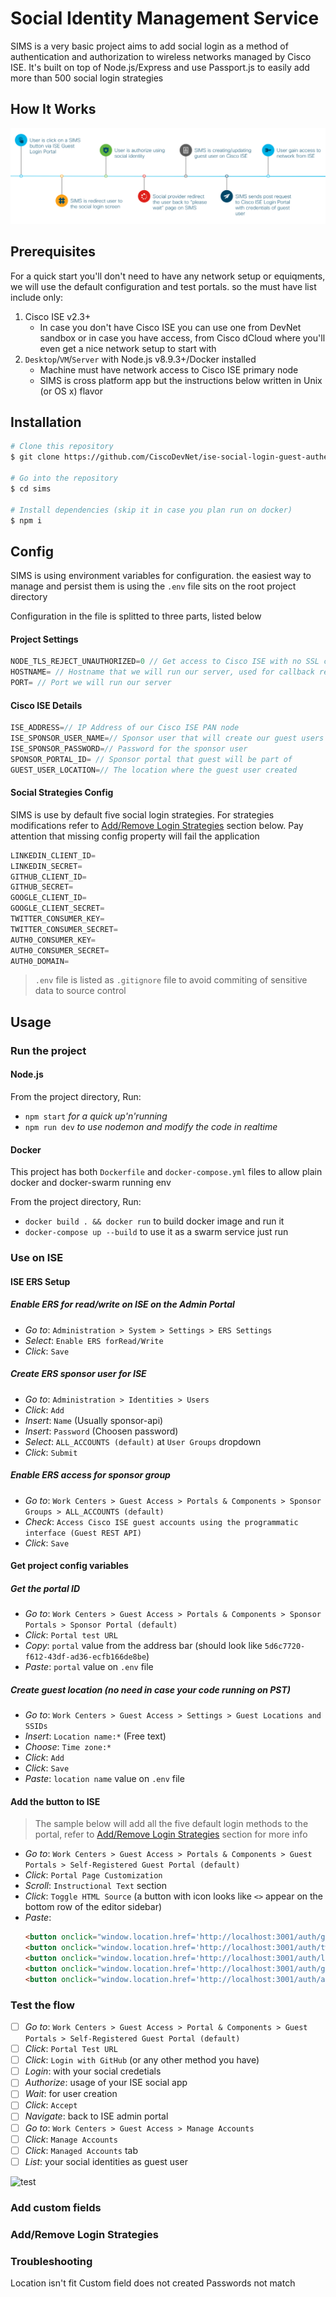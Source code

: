 # Social Identity Management Service
 SIMS is a very basic project aims to add social login as a method of authentication and authorization to wireless networks managed by Cisco ISE. It's built on top of Node.js/Express and use Passport.js to easily add more than 500 social login strategies
## How It Works
![flow](sims-flow.png)
## Prerequisites
For a quick start you'll don't need to have any network setup or equiqments, we will use the default configuration and test portals. so the must have list include only:
1. Cisco ISE v2.3+
    * In case you don't have Cisco ISE you can use one from DevNet sandbox or in case you have access, from Cisco dCloud where you'll even get a nice network setup to start with
2. `Desktop`/`VM`/`Server` with Node.js v8.9.3+/Docker installed
    * Machine must have network access to Cisco ISE primary node
    * SIMS is cross platform app but the instructions below written in Unix (or OS x) flavor
## Installation
```bash
# Clone this repository
$ git clone https://github.com/CiscoDevNet/ise-social-login-guest-authentication.git

# Go into the repository
$ cd sims

# Install dependencies (skip it in case you plan run on docker)
$ npm i
```
## Config
SIMS is using environment variables for configuration. the easiest way to manage and persist them is using the `.env` file sits on the root project directory

Configuration in the file is splitted to three parts, listed below
#### Project Settings
```javascript
NODE_TLS_REJECT_UNAUTHORIZED=0 // Get access to Cisco ISE with no SSL cert installed
HOSTNAME= // Hostname that we will run our server, used for callback redirection
PORT= // Port we will run our server
```
#### Cisco ISE Details
```javascript
ISE_ADDRESS=// IP Address of our Cisco ISE PAN node
ISE_SPONSOR_USER_NAME=// Sponsor user that will create our guest users
ISE_SPONSOR_PASSWORD=// Password for the sponsor user
SPONSOR_PORTAL_ID= // Sponsor portal that guest will be part of
GUEST_USER_LOCATION=// The location where the guest user created
```

#### Social Strategies Config
SIMS is use by default five social login strategies. For strategies modifications refer to [Add/Remove Login Strategies](#addremove-login-strategies) section below. Pay attention that missing config property will fail the application
```javascript
LINKEDIN_CLIENT_ID=
LINKEDIN_SECRET=
GITHUB_CLIENT_ID=
GITHUB_SECRET=
GOOGLE_CLIENT_ID=
GOOGLE_CLIENT_SECRET=
TWITTER_CONSUMER_KEY=
TWITTER_CONSUMER_SECRET=
AUTH0_CONSUMER_KEY=
AUTH0_CONSUMER_SECRET=
AUTH0_DOMAIN=
```

> `.env` file is listed as `.gitignore` file to avoid commiting of sensitive data to source control


## Usage
### Run the project
#### Node.js
From the project directory, Run:

* `npm start` _for a quick up'n'running_
* `npm run dev` _to use nodemon and modify the code in realtime_

#### Docker
This project has both `Dockerfile` and `docker-compose.yml` files to allow plain docker and docker-swarm running env


From the project directory, Run:

* `docker build . && docker run` to build docker image and run it
* `docker-compose up --build` to use it as a swarm service just run
### Use on ISE
#### ISE ERS Setup
##### Enable ERS for read/write on ISE on the Admin Portal
*  _Go to_: `Administration > System > Settings > ERS Settings`
*  _Select_: `Enable ERS forRead/Write`
*  _Click_: `Save`
##### Create ERS sponsor user for ISE
*  _Go to_: `Administration > Identities > Users`
*  _Click_: `Add`
*  _Insert_: `Name` (Usually sponsor-api)
*  _Insert_: `Password` (Choosen password)
*  _Select_: `ALL_ACCOUNTS (default)` at `User Groups` dropdown
*  _Click_: `Submit`
##### Enable ERS access for sponsor group
*  _Go to_: `Work Centers > Guest Access > Portals & Components > Sponsor Groups > ALL_ACCOUNTS (default)`
*  _Check_: `Access Cisco ISE guest accounts using the programmatic interface (Guest REST API)`
*  _Click_: `Save`
#### Get project config variables
##### Get the portal ID
*  _Go to_: `Work Centers > Guest Access > Portals & Components > Sponsor Portals > Sponsor Portal (default)`
*  _Click_: `Portal test URL`
*  _Copy_: `portal` value from the address bar (should look like `5d6c7720-f612-43df-ad36-ecfb166de8be`)
*  _Paste_: `portal` value on `.env` file
##### Create guest location (no need in case your code running on PST)
*  _Go to_: `Work Centers > Guest Access > Settings > Guest Locations and SSIDs`
*  _Insert_: `Location name:*` (Free text)
*  _Choose_: `Time zone:*`
*  _Click_: `Add`
*  _Click_: `Save`
*  _Paste_: `location name` value on `.env` file
#### Add the button to ISE
> The sample below will add all the five default login methods to the portal, refer to [Add/Remove Login Strategies](#addremove-login-strategies) section for more info
*  _Go to_: `Work Centers > Guest Access > Portals & Components > Guest Portals > Self-Registered Guest Portal (default)`
*  _Click_: `Portal Page Customization`
*  _Scroll_: `Instructional Text` section
*  _Click_: `Toggle HTML Source` (a button with icon looks like `<>` appear on the bottom row of the editor sidebar)
*  _Paste_:
    ```html
    <button onclick="window.location.href='http://localhost:3001/auth/google'+window.location.search+'&iseAddress='+window.location.host+'&token='+document.getElementsByName('token')[0].value">Login with Google</button>
    <button onclick="window.location.href='http://localhost:3001/auth/twitter'+window.location.search+'&iseAddress='+window.location.host+'&token='+document.getElementsByName('token')[0].value">Login with Twitter</button>
    <button onclick="window.location.href='http://localhost:3001/auth/linkedin'+window.location.search+'&iseAddress='+window.location.host+'&token='+document.getElementsByName('token')[0].value">Login with LinkedIn</button>
    <button onclick="window.location.href='http://localhost:3001/auth/github'+window.location.search+'&iseAddress='+window.location.host+'&token='+document.getElementsByName('token')[0].value">Login with Github</button>
    <button onclick="window.location.href='http://localhost:3001/auth/auth0'+window.location.search+'&iseAddress='+window.location.host+'&token='+document.getElementsByName('token')[0].value">Login with Auth0</button>
    ```

### Test the flow
- [ ]  _Go to_: `Work Centers > Guest Access > Portal & Components > Guest Portals > Self-Registered Guest Portal (default)`
- [ ]  _Click_: `Portal Test URL`
- [ ]  _Click_: `Login with GitHub` (or any other method you have)
- [ ]  _Login_: with your social credetials
- [ ]  _Authorize_: usage of your ISE social app
- [ ]  _Wait_: for user creation
- [ ]  _Click_: `Accept`
- [ ]  _Navigate_: back to ISE admin portal
- [ ]  _Go to_: `Work Centers > Guest Access > Manage Accounts`
- [ ]  _Click_: `Manage Accounts`
- [ ]  _Click_: `Managed Accounts` tab
- [ ]  _List_: your social identities as guest user

![test](sims-test-instructions.gif)
### Add custom fields

### Add/Remove Login Strategies

### Troubleshooting
Location isn't fit
Custom field does not created
Passwords not match
